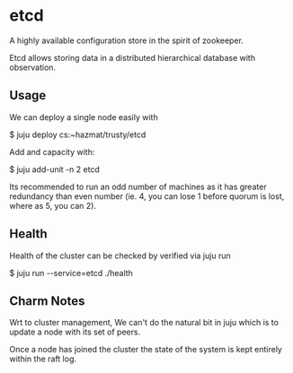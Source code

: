 etcd
====

A highly available configuration store in the spirit of zookeeper.

Etcd allows storing data in a distributed hierarchical database with observation.

Usage
-----

We can deploy a single node easily with

 $ juju deploy cs:~hazmat/trusty/etcd

Add and capacity with:

 $ juju add-unit -n 2 etcd

Its recommended to run an odd number of machines as it has greater redundancy than
even number (ie. 4, you can lose 1 before quorum is lost, where as 5, you can 2).



Health
------

Health of the cluster can be checked by verified via juju run

 $ juju run --service=etcd ./health


Charm Notes
-----------

Wrt to cluster management, We can't do the natural bit in juju which 
is to update a node with its set of peers. 

Once a node has joined the cluster the state of the system is kept
entirely within the raft log.


